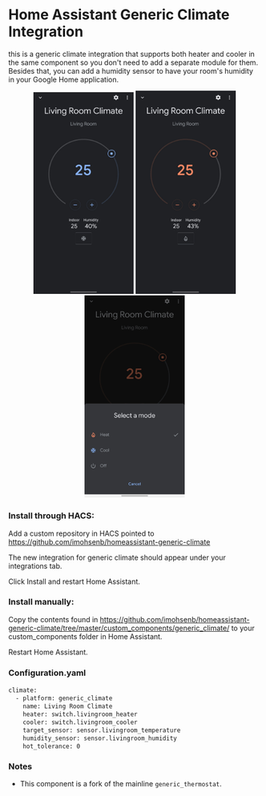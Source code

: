 # Home Assistant Generic Climate Integration
  this is a generic climate integration that supports both heater and cooler in the same component so you don't need to add a separate module for them. Besides that, you can add a humidity sensor to have your room's humidity in your Google Home application.
<p align="center">
<img src="https://github.com/imohsenb/homeassistant-generic-climate/raw/images/generic_climate_google_home_cooler.jpeg" alt="Google Home Cooler mode" width="200"/>
<img src="https://github.com/imohsenb/homeassistant-generic-climate/raw/images/generic_climate_google_home_heater.jpeg" alt="Google Home Heater Mode" width="200"/>
<img src="https://github.com/imohsenb/homeassistant-generic-climate/raw/images/generic_climate_google_home_mode.jpeg" alt="Google Home Select Mode" width="200"/>
</p>

### Install through HACS:

Add a custom repository in HACS pointed to https://github.com/imohsenb/homeassistant-generic-climate

The new integration for generic climate should appear under your integrations tab.

Click Install and restart Home Assistant.

### Install manually:

Copy the contents found in https://github.com/imohsenb/homeassistant-generic-climate/tree/master/custom_components/generic_climate/ to your custom_components folder in Home Assistant.

Restart Home Assistant.

### Configuration.yaml

````
climate:
  - platform: generic_climate
    name: Living Room Climate
    heater: switch.livingroom_heater
    cooler: switch.livingroom_cooler
    target_sensor: sensor.livingroom_temperature
    humidity_sensor: sensor.livingroom_humidity
    hot_tolerance: 0

````

### Notes
- This component is a fork of the mainline `generic_thermostat`.